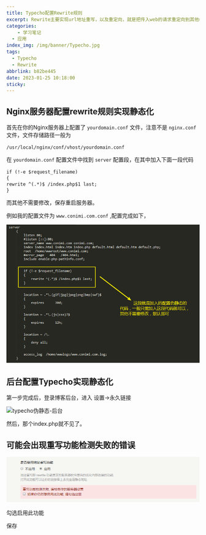 ```yaml
---
title: Typecho配置Rewrite规则
excerpt: Rewrite主要实现url地址重写，以及重定向，就是把传入web的请求重定向到其他url的过程。
categories:
	- 学习笔记
  - 应用
index_img: /img/banner/Typecho.jpg
tags:
  - Typecho
  - Rewrite
abbrlink: b82be445
date: 2023-01-25 10:18:00
sticky:
---
```


## **Nginx服务器配置rewrite规则实现静态化**

首先在你的Nginx服务器上配置了 `yourdomain.conf` 文件，注意不是 `nginx.conf` 文件，文件存储路径一般为

```
/usr/local/nginx/conf/vhost/yourdomain.conf
```

在 `yourdomain.conf` 配置文件中找到 `server` 配置段，在其中加入下面一段代码

```nginx
if (!-e $request_filename)
{
rewrite ^(.*)$ /index.php$1 last;
}
```

而其他不需要修改，保存重启服务器。

例如我的配置文件为 `www.conimi.com.conf` ,配置完成如下，

![typecho伪静态-yourdomain.conf](https://raw.githubusercontent.com/HongChaGuan/momo/master/Hexo/typecho-wjt-domain.png)

## **后台配置Typecho实现静态化**

第一步完成后，登录博客后台，进入 设置→永久链接

![typecho伪静态-后台](https://image.tnxw.com/images/2023/01/03/typecho-wjt-h.png)

然后，那个index.php就不见了。

## **可能会出现重写功能检测失败的错误**

![typecho伪静态-error](https://raw.githubusercontent.com/HongChaGuan/momo/master/Hexo/nginx-permalink-d.png)

勾选启用此功能

保存

